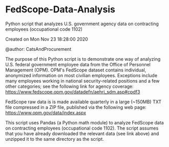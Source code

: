 # FedScope-Data-Analysis

Python script that analyzes U.S. government agency data on contracting employees (occupational code 1102)

Created on Mon Nov 23 18:28:00 2020

@author: CatsAndProcurement

The purpose of this Python script is to demonstrate one way of analyzing U.S. federal government employee data from the Office of Personnel Management (OPM). OPM's FedScope dataset contains individual, anonymized information on most civilian employees. Exceptions include many employees working in national security-related positions and a few other categories; see the following link for agency coverage:
https://www.fedscope.opm.gov/datadefn/aehri_sdm.asp#cpdf3

FedScope raw data is is made available quarterly in a large (~150MB) TXT file compressed in a ZIP file, published via the following web page:
https://www.opm.gov/data/index.aspx

This script uses Pandas (a Python math module) to analyze FedScope data on contracting employees (occupational code 1102). The script assumes that you have already downloaded the relevant data (see link above) and unzipped it to the same directory as the script.
